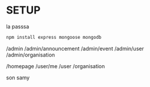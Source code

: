 # SETUP
la passsa
```bash
npm install express mongoose mongodb
```
/admin
/admin/announcement
/admin/event
/admin/user
/admin/organisation

/homepage
/user/me
/user
/organisation


son samy

